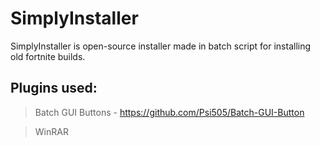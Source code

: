 # SimplyInstaller
SimplyInstaller is open-source installer made in batch script for installing old fortnite builds.

## Plugins used:
> Batch GUI Buttons - https://github.com/Psi505/Batch-GUI-Button

> WinRAR
